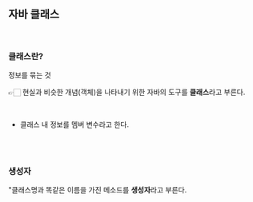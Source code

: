 ## 자바 클래스

<br>

### 클래스란?
정보를 묶는 것  

👉🏻 현실과 비슷한 개념(객체)을 나타내기 위한 자바의 도구를 **클래스**라고 부른다. 

<br>

- 클래스 내 정보를 멤버 변수라고 한다.

<br>
<br>

### 생성자

"클래스명과 똑같은 이름을 가진 메소드를 **생성자**라고 부른다.
